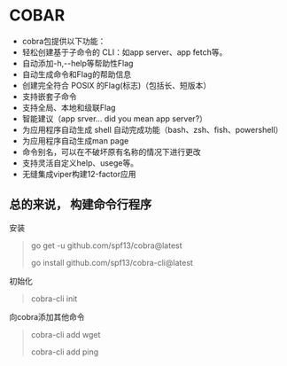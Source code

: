 # COBAR
- cobra包提供以下功能：
- 轻松创建基于子命令的 CLI：如app server、app fetch等。
- 自动添加-h,--help等帮助性Flag
- 自动生成命令和Flag的帮助信息
- 创建完全符合 POSIX 的Flag(标志)（包括长、短版本）
- 支持嵌套子命令
- 支持全局、本地和级联Flag
- 智能建议（app srver... did you mean app server?）
- 为应用程序自动生成 shell 自动完成功能（bash、zsh、fish、powershell）
- 为应用程序自动生成man page
-  命令别名，可以在不破坏原有名称的情况下进行更改
- 支持灵活自定义help、usege等。
- 无缝集成viper构建12-factor应用

## 总的来说， 构建命令行程序

安装
>go get -u github.com/spf13/cobra@latest
> 
> go install github.com/spf13/cobra-cli@latest


初始化
>cobra-cli  init


向cobra添加其他命令
>cobra-cli add wget
> 
>cobra-cli add ping 